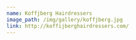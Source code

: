 ```yaml
---
name: Koffjberg Hairdressers
image_path: /img/gallery/koffjberg.jpg
link: http://koffijberghairdressers.com/
---
```

